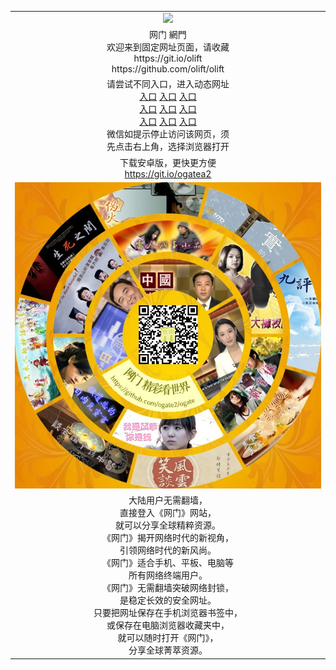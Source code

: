 <table>
  <tr>
    <td align=center><img src="https://cloud.githubusercontent.com/assets/11880933/13434984/f430fae2-e012-11e5-814f-c2df1e82b247.jpg" /></td>
  </tr>
  <tr>
    <td align=center>网门 網門<br/>
      欢迎来到固定网址页面，请收藏<br/>
      https://git.io/olift<br/>
      https://github.com/olift/olift<br/>
    </td>
  </tr>
  <tr>
    <td align=center>请尝试不同入口，进入动态网址<br/>
      <a href="https://s3.us-east-2.amazonaws.com/ogateh/show.htm?from=ogit">入口</a>
      <a href="https://s3.eu-west-2.amazonaws.com/ogatel/show.htm?from=ogit">入口</a>
      <a href="https://s3-ap-southeast-2.amazonaws.com/ogatey/show.htm?from=ogit">入口</a><br/>
      <a href="https://s3.ap-northeast-2.amazonaws.com/ogates/show.htm?from=ogit">入口</a>
      <a href="https://s3.eu-central-1.amazonaws.com/ogatef/show.htm?from=ogit">入口</a>
      <a href="https://s3.ap-south-1.amazonaws.com/ogatem/show.htm?from=ogit">入口</a><br/>
      <a href="https://s3-us-west-1.amazonaws.com/ogaten/show.htm?from=ogit">入口</a>
      <a href="https://s3.ca-central-1.amazonaws.com/ogatec/show.htm?from=ogit">入口</a>
      <a href="https://s3-ap-northeast-1.amazonaws.com/ogatet/show.htm?from=ogit">入口</a><br/>
      微信如提示停止访问该网页，须<br/>
      先点击右上角，选择浏览器打开<br/>
    </td>
  </tr>
  <tr>
    <td align=center>
      下载安卓版，更快更方便<br/><a href="https://raw.githubusercontent.com/olift/olift/master/oGate.apk">https://git.io/ogatea2</a><br/>
    </td>
  </tr>
  <tr>
    <td align=center><img src="https://raw.githubusercontent.com/olift/olift/master/oGate_640.jpg"/></td>
  </tr>
  <tr>
    <td align=center>
大陆用户无需翻墙，<br/>
直接登入《网门》网站，<br/>就可以分享全球精粹资源。<br/>
《网门》揭开网络时代的新视角，<br/>引领网络时代的新风尚。<br/>
《网门》适合手机、平板、电脑等<br/>所有网络终端用户。<br/>
《网门》无需翻墙突破网络封锁，<br/>是稳定长效的安全网址。<br/>
只要把网址保存在手机浏览器书签中，<br/>或保存在电脑浏览器收藏夹中，<br/>
就可以随时打开《网门》，<br/>
分享全球菁萃资源。<br/></td>
  </tr>
</table>
